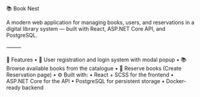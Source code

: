 📚 Book Nest

A modern web application for managing books, users, and reservations in a digital library system — built with React, ASP.NET Core API, and PostgreSQL.

⸻

🚀 Features
	•	🔐 User registration and login system with modal popup
	•	📚 Browse available books from the catalogue
	•	🧾 Reserve books (Create Reservation page)
	•	⚙️ Built with:
	•	React + SCSS for the frontend
	•	ASP.NET Core for the API
	•	PostgreSQL for persistent storage
	•	Docker-ready backend
